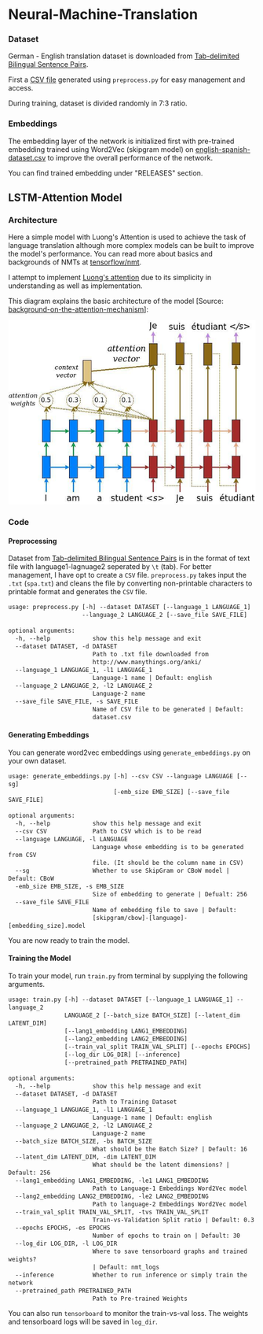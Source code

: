 # Neural-Machine-Translation

### Dataset

German - English translation dataset is downloaded from [Tab-delimited Bilingual Sentence Pairs](http://www.manythings.org/anki/).

First a [CSV file](dataset/english-spanish-dataset.csv) generated using `preprocess.py` for easy management and access.

During training, dataset is divided randomly in 7:3 ratio.

### Embeddings

The embedding layer of the network is initialized first with pre-trained embedding trained using Word2Vec (skipgram model) on [english-spanish-dataset.csv](dataset/english-spanish-dataset.csv) to improve the overall performance of the network.

You can find trained embedding under "RELEASES" section.

## LSTM-Attention Model

### Architecture

Here a simple model with Luong's Attention is used to achieve the task of language translation although more complex models can be built to improve the model's performance. You can read more about basics and backgrounds of NMTs at [tensorflow/nmt](https://github.com/tensorflow/nmt#basic).

I attempt to implement [Luong's attention](https://arxiv.org/pdf/1508.04025.pdf) due to its simplicity in understanding as well as implementation.

This diagram explains the basic architecture of the model [Source: [background-on-the-attention-mechanism](https://github.com/tensorflow/nmt#background-on-the-attention-mechanism)]:
<p align="center"> <img src="results/attention_mechanism.jpg"/> </p>


### Code

#### Preprocessing

Dataset from [Tab-delimited Bilingual Sentence Pairs](http://www.manythings.org/anki/) is in the format of text file with language1-lagnuage2 seperated by `\t` (tab). For better management, I have opt to create a `CSV` file. `preprocess.py` takes input the `.txt` (`spa.txt`) and cleans the file by converting non-printable characters to printable format and generates the `CSV` file.

```
usage: preprocess.py [-h] --dataset DATASET [--language_1 LANGUAGE_1]
                     --language_2 LANGUAGE_2 [--save_file SAVE_FILE]

optional arguments:
  -h, --help            show this help message and exit
  --dataset DATASET, -d DATASET
                        Path to .txt file downloaded from
                        http://www.manythings.org/anki/
  --language_1 LANGUAGE_1, -l1 LANGUAGE_1
                        Language-1 name | Default: english
  --language_2 LANGUAGE_2, -l2 LANGUAGE_2
                        Language-2 name
  --save_file SAVE_FILE, -s SAVE_FILE
                        Name of CSV file to be generated | Default:
                        dataset.csv

```

#### Generating Embeddings

You can generate word2vec embeddings using `generate_embeddings.py` on your own dataset.
```
usage: generate_embeddings.py [-h] --csv CSV --language LANGUAGE [--sg]
                              [-emb_size EMB_SIZE] [--save_file SAVE_FILE]

optional arguments:
  -h, --help            show this help message and exit
  --csv CSV             Path to CSV which is to be read
  --language LANGUAGE, -l LANGUAGE
                        Language whose embedding is to be generated from CSV
                        file. (It should be the column name in CSV)
  --sg                  Whether to use SkipGram or CBoW model | Default: CBoW
  -emb_size EMB_SIZE, -s EMB_SIZE
                        Size of embedding to generate | Defualt: 256
  --save_file SAVE_FILE
                        Name of embedding file to save | Default:
                        [skipgram/cbow]-[language]-[embedding_size].model

```

You are now ready to train the model.

#### Training the Model

To train your model, run `train.py` from terminal by supplying the following arguments.

```
usage: train.py [-h] --dataset DATASET [--language_1 LANGUAGE_1] --language_2
                LANGUAGE_2 [--batch_size BATCH_SIZE] [--latent_dim LATENT_DIM]
                [--lang1_embedding LANG1_EMBEDDING]
                [--lang2_embedding LANG2_EMBEDDING]
                [--train_val_split TRAIN_VAL_SPLIT] [--epochs EPOCHS]
                [--log_dir LOG_DIR] [--inference]
                [--pretrained_path PRETRAINED_PATH]

optional arguments:
  -h, --help            show this help message and exit
  --dataset DATASET, -d DATASET
                        Path to Training Dataset
  --language_1 LANGUAGE_1, -l1 LANGUAGE_1
                        Language-1 name | Default: english
  --language_2 LANGUAGE_2, -l2 LANGUAGE_2
                        Language-2 name
  --batch_size BATCH_SIZE, -bs BATCH_SIZE
                        What should be the Batch Size? | Default: 16
  --latent_dim LATENT_DIM, -dim LATENT_DIM
                        What should be the latent dimensions? | Default: 256
  --lang1_embedding LANG1_EMBEDDING, -le1 LANG1_EMBEDDING
                        Path to Language-1 Embeddings Word2Vec model
  --lang2_embedding LANG2_EMBEDDING, -le2 LANG2_EMBEDDING
                        Path to language-2 Embeddings Word2Vec model
  --train_val_split TRAIN_VAL_SPLIT, -tvs TRAIN_VAL_SPLIT
                        Train-vs-Validation Split ratio | Default: 0.3
  --epochs EPOCHS, -es EPOCHS
                        Number of epochs to train on | Default: 30
  --log_dir LOG_DIR, -l LOG_DIR
                        Where to save tensorboard graphs and trained weights?
                        | Default: nmt_logs
  --inference           Whether to run inference or simply train the network
  --pretrained_path PRETRAINED_PATH
                        Path to Pre-trained Weights
```

You can also run `tensorboard` to monitor the train-vs-val loss. The weights and tensorboard logs will be saved in `log_dir`.
